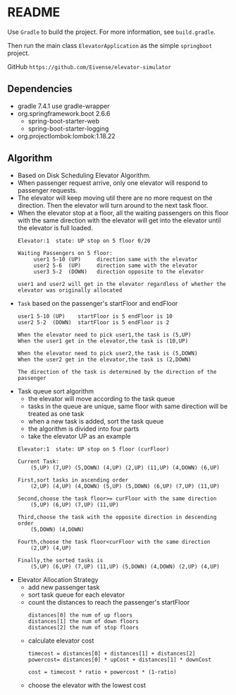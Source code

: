 # README

Use `Gradle` to build the project. For more information, see `build.gradle`.<p>
Then run the main class `ElevatorApplication` as the simple `springboot` project.

GitHub `https://github.com/Eivense/elevator-simulator`
## Dependencies
- gradle 7.4.1 use gradle-wrapper
- org.springframework.boot 2.6.6 
  - spring-boot-starter-web
  - spring-boot-starter-logging
- org.projectlombok:lombok:1.18.22


## Algorithm

- Based on Disk Scheduling Elevator Algorithm.
- When passenger request arrive, only one elevator will respond to passenger requests.
- The elevator will keep moving util there are no more request on the direction.
  Then the elevator will turn around to the next task floor.
- When the elevator stop at a floor, all the waiting passengers on this floor 
  with the same direction with the elevator will get into the elevator until the elevator is full loaded.
  ```
  Elevator:1  state: UP stop on 5 floor 0/20
  
  Waiting Passengers on 5 floor: 
       user1 5-10 (UP)     direction same with the elevator
       user2 5-6  (UP)     direction same with the elevator
       user3 5-2  (DOWN)   direction opposite to the elevator
  
  user1 and user2 will get in the elevator regardless of whether the elevator was originally allocated
  ```
- `Task` based on the passenger's startFloor and endFloor
  ```
  user1 5-10 (UP)    startFloor is 5 endFloor is 10
  user2 5-2  (DOWN)  startFloor is 5 endFloor is 2
  
  When the elevator need to pick user1,the task is (5,UP)
  When the user1 get in the elevator,the task is (10,UP)
  
  When the elevator need to pick user2,the task is (5,DOWN)
  When the user2 get in the elevator,the task is (2,DOWN)
  
  The direction of the task is determined by the direction of the passenger
  ```
- Task queue sort algorithm
  - the elevator will move according to the task queue
  - tasks in the queue are unique, same floor with same direction will be treated as one task
  - when a new task is added, sort the task queue
  - the algorithm is divided into four parts
  - take the elevator UP as an example
  ```
  Elevator:1  state: UP stop on 5 floor (curFloor)
  
  Current Task: 
      (5,UP) (7,UP) (5,DOWN) (4,UP) (2,UP) (11,UP) (4,DOWN) (6,UP)
  
  First,sort tasks in ascending order
      (2,UP) (4,UP) (4,DOWN) (5,UP) (5,DOWN) (6,UP) (7,UP) (11,UP)
  
  Second,choose the task floor>= curFloor with the same direction 
      (5,UP) (6,UP) (7,UP) (11,UP)
    
  Third,choose the task with the opposite direction in descending order
      (5,DOWN) (4,DOWN)
  
  Fourth,choose the task floor<curFloor with the same direction
      (2,UP) (4,UP)
  
  Finally,the sorted tasks is 
      (5,UP) (6,UP) (7,UP) (11,UP) (5,DOWN) (4,DOWN) (2,UP) (4,UP)
  ```
- Elevator Allocation Strategy
  - add new passenger task
  - sort task queue for each elevator
  - count the distances to reach the passenger's startFloor
    ```
    distances[0] the num of up floors
    distances[1] the num of down floors
    distances[2] the num of stop floors
    ```
  - calculate elevator cost
    ```
    timecost = distances[0] + distances[1] + distances[2]
    powercost= distances[0] * upCost + distances[1] * downCost
       
    cost = timecost * ratio + powercost * (1-ratio)
    ```
  - choose the elevator with the lowest cost
